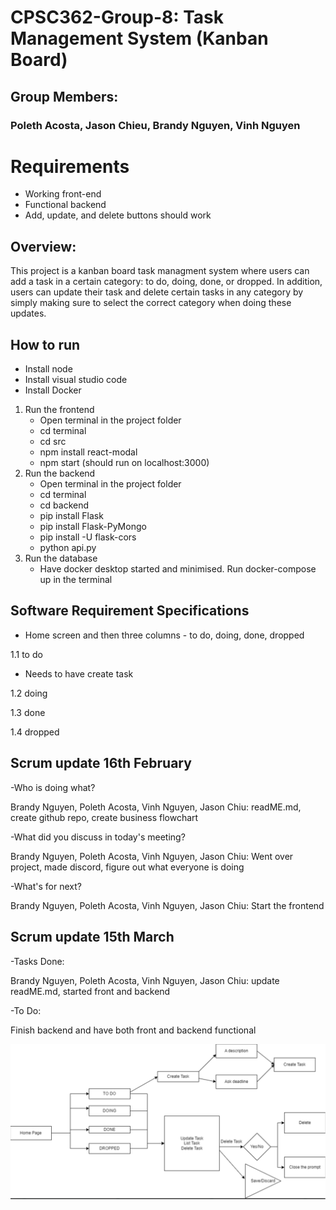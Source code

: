 # CPSC362-Group-8: Task Management System (Kanban Board)
## Group Members:
### Poleth Acosta, Jason Chieu, Brandy Nguyen, Vinh Nguyen
# Requirements
- Working front-end
- Functional backend 
- Add, update, and delete buttons should work
## Overview:
This project is a kanban board task managment system where users can add a task in a certain category: to do, doing, done, or dropped. In addition, users can update their task and delete certain tasks in any category by simply making sure to select the correct category when doing these updates.

## How to run 
- Install node
- Install visual studio code
- Install Docker
1. Run the frontend
    - Open terminal in the project folder
    - cd terminal
    - cd src
    - npm install react-modal
    - npm start (should run on localhost:3000)
2. Run the backend
    - Open terminal in the project folder
    - cd terminal
    - cd backend
    - pip install Flask
    - pip install Flask-PyMongo
    - pip install -U flask-cors
    - python api.py
3. Run the database
    - Have docker desktop started and minimised. Run docker-compose up in the terminal
## Software Requirement Specifications
- Home screen and then three columns - to do, doing, done, dropped

1.1 to do
- Needs to have create task

1.2 doing

1.3 done

1.4 dropped

## Scrum update 16th February
-Who is doing what?

Brandy Nguyen, Poleth Acosta, Vinh Nguyen, Jason Chiu: readME.md, create github repo, create business flowchart

-What did you discuss in today's meeting?

Brandy Nguyen, Poleth Acosta, Vinh Nguyen, Jason Chiu: Went over project, made discord, figure out what everyone is doing

-What's for next?

Brandy Nguyen, Poleth Acosta, Vinh Nguyen, Jason Chiu: Start the frontend 

## Scrum update 15th March
-Tasks Done:

Brandy Nguyen, Poleth Acosta, Vinh Nguyen, Jason Chiu: update readME.md, started front and backend 

-To Do:

Finish backend and have both front and backend functional

![Business Flowchart](image.png)
